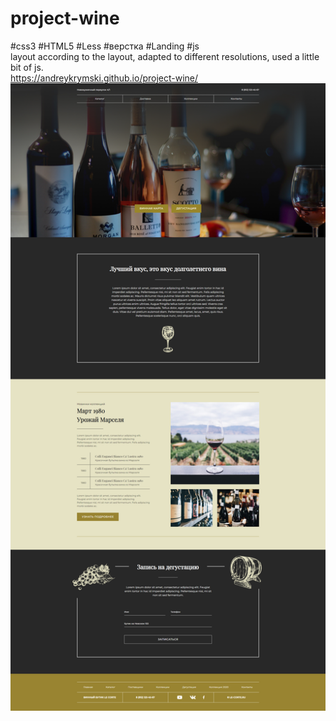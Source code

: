 # project-wine
#css3 #HTML5 #Less #верстка #Landing #js
<br>
layout according to the layout, adapted to different resolutions, used a little bit of js.
<br>
https://andreykrymski.github.io/project-wine/
<br>
![alt text](./src/images/Le+Corte.png)
